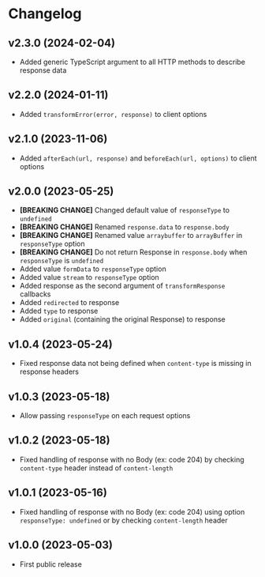 # Changelog

## v2.3.0 (2024-02-04)

- Added generic TypeScript argument to all HTTP methods to describe response data

## v2.2.0 (2024-01-11)

- Added `transformError(error, response)` to client options

## v2.1.0 (2023-11-06)

- Added `afterEach(url, response)` and `beforeEach(url, options)` to client options

## v2.0.0 (2023-05-25)

- **[BREAKING CHANGE]** Changed default value of `responseType` to `undefined`
- **[BREAKING CHANGE]** Renamed `response.data` to `response.body`
- **[BREAKING CHANGE]** Renamed value `arraybuffer` to `arrayBuffer` in `responseType` option
- **[BREAKING CHANGE]** Do not return Response in `response.body` when `responseType` is `undefined`
- Added value `formData` to `responseType` option
- Added value `stream` to `responseType` option
- Added response as the second argument of `transformResponse` callbacks
- Added `redirected` to response
- Added `type` to response
- Added `original` (containing the original Response) to response

## v1.0.4 (2023-05-24)

- Fixed response data not being defined when `content-type` is missing in response headers

## v1.0.3 (2023-05-18)

- Allow passing `responseType` on each request options

## v1.0.2 (2023-05-18)

- Fixed handling of response with no Body (ex: code 204) by checking `content-type` header instead
  of `content-length`

## v1.0.1 (2023-05-16)

- Fixed handling of response with no Body (ex: code 204) using option `responseType: undefined` or
  by checking `content-length` header

## v1.0.0 (2023-05-03)

- First public release
